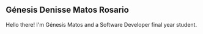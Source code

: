 ## Génesis Denisse Matos Rosario

Hello there! I'm Génesis Matos and a Software Developer final year student. 
